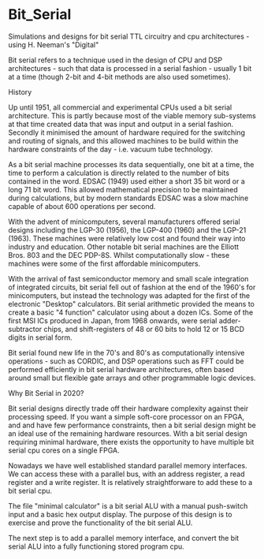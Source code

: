 # Bit_Serial
Simulations and designs for bit serial TTL circuitry and cpu architectures - using H. Neeman's "Digital"


Bit serial refers to a technique used in the design of CPU and DSP architectures - such that data is processed in a serial fashion - usually 1 bit at a time (though 2-bit and 4-bit methods are also used sometimes).

History

Up until 1951, all commercial and experimental CPUs used a bit serial architecture. This is partly because most of the viable memory sub-systems at that time created data that was input and output in a serial fashion. Secondly it minimised the amount of hardware required for the switching and routing of signals, and this allowed machines to be build within the hardware constraints of the day - i.e. vacuum tube technology.

As a bit serial machine processes its data sequentially, one bit at a time, the time to perform a calculation is directly related to the number of bits contained in the word. EDSAC (1949) used either a short 35 bit word or a long 71 bit word. This allowed mathematical precision to be maintained during calculations, but by modern standards EDSAC was a slow machine capable of about 600 operations per second.

With the advent of minicomputers, several manufacturers offered serial designs including the LGP-30 (1956), the LGP-400 (1960) and the LGP-21 (1963). These machines were relatively low cost and found their way into industry and education. Other notable bit serial machines are the Elliott Bros. 803 and the DEC PDP-8S. Whilst computationally slow - these machines were some of the first affordable minicomputers.

With the arrival of fast semiconductor memory and small scale integration of integrated circuits, bit serial fell out of fashion at the end of the 1960's for minicomputers, but instead the technology was adapted for the first of the electronic "Desktop" calculators. Bit serial arithmetic provided the means to create a basic "4 function" calculator using about a dozen ICs. Some of the first MSI ICs produced in Japan, from 1968 onwards, were serial adder-subtractor chips, and shift-registers of 48 or 60 bits to hold 12 or 15 BCD digits in serial form.

Bit serial found new life in the 70's and 80's as computationally intensive operations - such as CORDIC, and DSP operations such as FFT could be performed efficiently in bit serial hardware architectures, often based around small but flexible gate arrays and other programmable logic devices. 

Why Bit Serial in 2020?

Bit serial designs directly trade off their hardware complexity against their processing speed. If you want a simple soft-core processor on an FPGA, and and have few performance constraints, then a bit serial design might be an ideal use of the remaining hardware resources. With a bit serial design requiring minimal hardware, there exists the opportunity to have multiple bit serial cpu cores on a single FPGA.  

Nowadays we have well established standard parallel memory interfaces. We can access these with a parallel bus, with an address register, a read register and a write register. It is relatively straightforware to add these to a bit serial cpu.

The file "minimal calculator"  is a bit serial ALU with a manual push-switch input and a basic hex output display. The purpose of this design is to exercise and prove the functionality of the bit serial ALU.

The next step is to add a parallel memory interface, and convert the bit serial ALU into a fully functioning stored program cpu.
